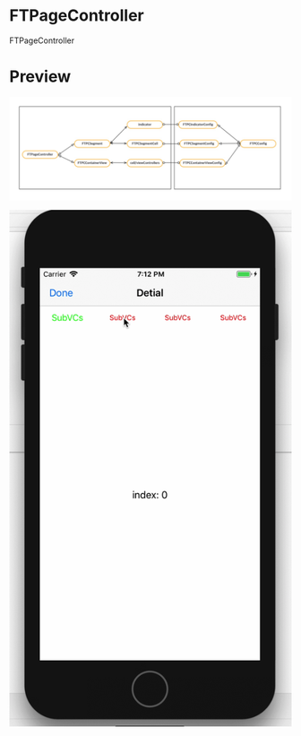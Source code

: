 # FTPageController

FTPageController

# Preview

![design](https://raw.githubusercontent.com/liufengting/FTResourceRepo/master/Resource/FTPageController/FTPageController_demo.jpg)

![screenshots](https://raw.githubusercontent.com/liufengting/FTResourceRepo/master/Resource/FTPageController/FTPageController_demo.gif)
